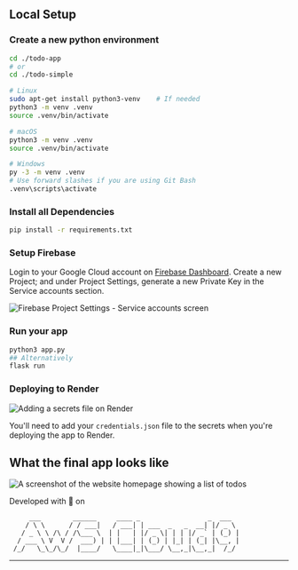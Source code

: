 ## Local Setup

### Create a new python environment
```bash
cd ./todo-app
# or
cd ./todo-simple

# Linux
sudo apt-get install python3-venv    # If needed
python3 -m venv .venv
source .venv/bin/activate

# macOS
python3 -m venv .venv
source .venv/bin/activate

# Windows
py -3 -m venv .venv
# Use forward slashes if you are using Git Bash
.venv\scripts\activate
```

### Install all Dependencies
```bash
pip install -r requirements.txt
```

### Setup Firebase

Login to your Google Cloud account on [Firebase Dashboard](https://firebase.google.com/).
Create a new Project; and under Project Settings, generate a new Private Key in the Service accounts section.

![Firebase Project Settings - Service accounts screen](https://github.com/sreekeshiyer/flask-workshop-cfg/assets/67017933/2868d209-e064-4df1-9c4f-b9ebfcede22f)

### Run your app

```bash
python3 app.py
## Alternatively
flask run
```

### Deploying to Render

![Adding a secrets file on Render](https://github.com/sreekeshiyer/flask-workshop-cfg/assets/67017933/13d419cf-a2b1-43fe-b60e-97da90279dc1)

You'll need to add your `credentials.json` file to the secrets when you're deploying the app to Render. 

## What the final app looks like
![A screenshot of the website homepage showing a list of todos](https://github.com/sreekeshiyer/flask-workshop-cfg/assets/67017933/7dacfac2-95d0-4129-9d9c-88f76ee98e3d)


Developed with 💙 on
         
         ___        ______     ____ _                 _  ___  
        / \ \      / / ___|   / ___| | ___  _   _  __| |/ _ \ 
       / _ \ \ /\ / /\___ \  | |   | |/ _ \| | | |/ _` | (_) |
      / ___ \ V  V /  ___) | | |___| | (_) | |_| | (_| |\__, |
     /_/   \_\_/\_/  |____/   \____|_|\___/ \__,_|\__,_|  /_/ 
 ----------------------------------------------------------------- 
